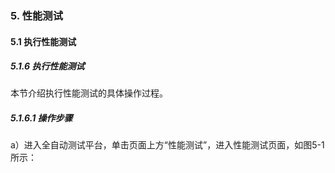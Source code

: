 ### 5. 性能测试

#### 5.1 执行性能测试

##### 5.1.6 执行性能测试

本节介绍执行性能测试的具体操作过程。

##### 5.1.6.1 操作步骤

a）进入全自动测试平台，单击页面上方“性能测试”，进入性能测试页面，如图5-1所示：
